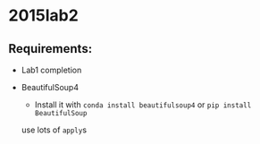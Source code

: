 # 2015lab2

## Requirements:

* Lab1 completion
* BeautifulSoup4
  * Install it with `conda install beautifulsoup4` or `pip install BeautifulSoup`
  
  
  use lots of `apply`s
